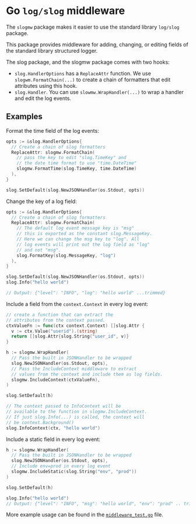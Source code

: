 # Go `log/slog` middleware

The `slogmw` package makes it easier to use the standard library `log/slog` package. 

This package provides middleware for adding, changing, or editing fields of the standard library structured logger.


The slog package, and the slogmw package comes with two hooks:
- `slog.HandlerOptions` has a `ReplaceAttr` function. We use `slogwm.FormatChain(...)` to create a chain of formatters that edit attributes using this hook.
- `slog.Handler`. You can use `slowmw.WrapHandler(...)` to wrap a handler and edit the log events.

## Examples

Format the time field of the log events: 
```go
opts := &slog.HandlerOptions{
  // Create a chain of slog formatters
  ReplaceAttr: slogmw.FormatChain(
    // pass the key to edit "slog.TimeKey" and 
    // the date time format to use "time.DateTime"
    slogmw.FormatTime(slog.TimeKey, time.DateTime)
  ),
}

slog.SetDefault(slog.NewJSONHandler(os.Stdout, opts))
```

Change the key of a log field:
```go
opts := &slog.HandlerOptions{
  // Create a chain of slog formatters
  ReplaceAttr: slogmw.FormatChain(
    // The default log event message key is "msg"
    // this is exported as the constant slog.MessageKey.
    // Here we can change the msg key to "log". All
    // log events will print out the log field as "log"
    // and not "msg".
    slog.FormatKey(slog.MessageKey, "log")
  ),
}

slog.SetDefault(slog.NewJSONHandler(os.Stdout, opts))
slog.Info("hello world")

// Output: {"level": "INFO", "log": "hello world" ...trimmed}
```

Include a field from the `context.Context` in every log event:
```go
// create a function that can extract the
// attributes from the context passed.
ctxValueFn := func(ctx context.Context) []slog.Attr {
  v := ctx.Value("userid").(string)
  return []slog.Attr{slog.String("user_id", v)}
}

h := slogmw.WrapHandler(
  // Pass the built in JSONHandler to be wrapped
  slog.NewJSONHandler(os.Stdout, opts),
  // Pass the IncludeContext middleware to extract
  // values from the context and include them as log fields.
  slogmw.IncludeContext(ctxValueFn),
)

slog.SetDefault(h)

// The context passed to InfoContext will be
// available to the function in slogmw.IncludeContext. 
// If just slog.Info(...) is called, the context will
// be context.Background()
slog.InfoContext(ctx, "hello world")
```

Include a static field in every log event:
```go
h := slogmw.WrapHandler(
  // Pass the built in JSONHandler to be wrapped
  slog.NewJSONHandler(os.Stdout, opts),
  // Include env=prod in every log event
  slogmw.IncludeStatic(slog.String("env", "prod"))
)

slog.SetDefault(h)

slog.Info("hello world")
// Output: {"level": "INFO", "msg": "hello world", "env": "prod" .. trimmed}
```

More example usage can be found in the [`middleware_test.go`](https://github.com/zknill/slogmw/blob/main/middleware_test.go) file.
